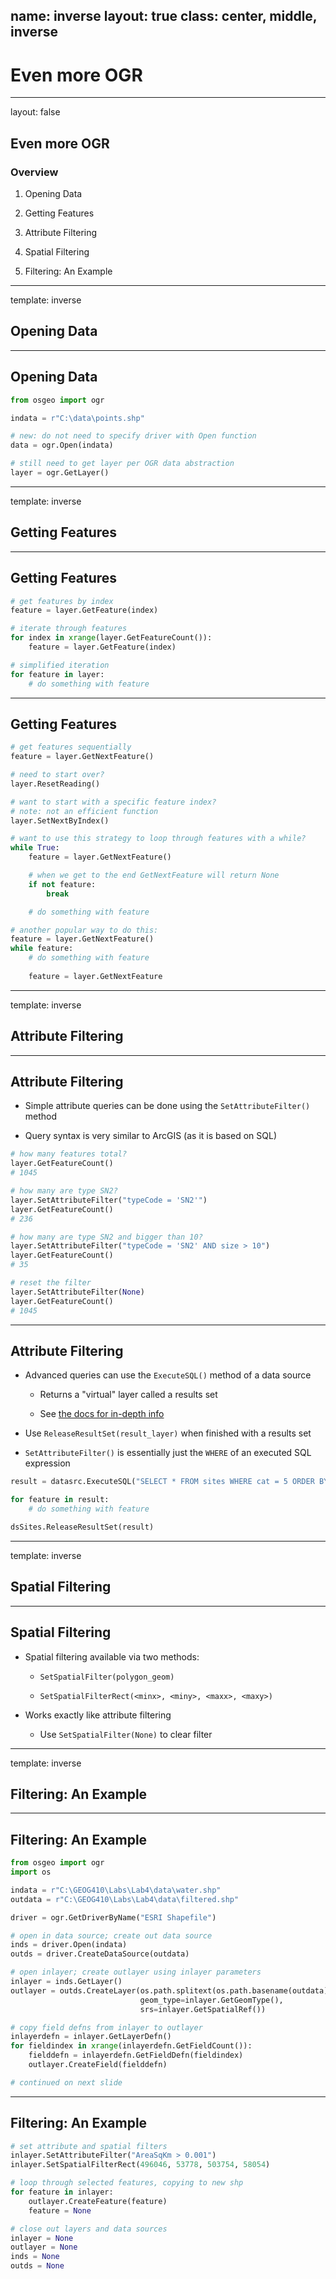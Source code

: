 name: inverse
layout: true
class: center, middle, inverse
---
# Even more OGR
---
layout: false
## Even more OGR

### Overview

1. Opening Data

2. Getting Features

3. Attribute Filtering

4. Spatial Filtering

5. Filtering: An Example
---
template: inverse
## Opening Data
---
## Opening Data

```py
from osgeo import ogr

indata = r"C:\data\points.shp"

# new: do not need to specify driver with Open function
data = ogr.Open(indata)

# still need to get layer per OGR data abstraction
layer = ogr.GetLayer()
```
---
template: inverse
## Getting Features
---
## Getting Features

```py
# get features by index
feature = layer.GetFeature(index)

# iterate through features
for index in xrange(layer.GetFeatureCount()):
    feature = layer.GetFeature(index)

# simplified iteration
for feature in layer:
    # do something with feature
```
---
## Getting Features

```py
# get features sequentially
feature = layer.GetNextFeature()

# need to start over?
layer.ResetReading()

# want to start with a specific feature index?
# note: not an efficient function
layer.SetNextByIndex()

# want to use this strategy to loop through features with a while?
while True:
    feature = layer.GetNextFeature()

    # when we get to the end GetNextFeature will return None
    if not feature:
        break

    # do something with feature

# another popular way to do this:
feature = layer.GetNextFeature()
while feature:
    # do something with feature
    
    feature = layer.GetNextFeature
```
---
template: inverse
## Attribute Filtering
---
## Attribute Filtering

- Simple attribute queries can be done using the `SetAttributeFilter()` method

- Query syntax is very similar to ArcGIS (as it is based on SQL)

```py
# how many features total?
layer.GetFeatureCount()
# 1045

# how many are type SN2?
layer.SetAttributeFilter("typeCode = 'SN2'")
layer.GetFeatureCount()
# 236

# how many are type SN2 and bigger than 10?
layer.SetAttributeFilter("typeCode = 'SN2' AND size > 10")
layer.GetFeatureCount()
# 35

# reset the filter
layer.SetAttributeFilter(None)
layer.GetFeatureCount()
# 1045
```
---
## Attribute Filtering

- Advanced queries can use the `ExecuteSQL()` method of a data source

    - Returns a "virtual" layer called a results set

    - See [the docs for in-depth info](http://gdal.org/ogr_sql.html)

- Use `ReleaseResultSet(result_layer)` when finished with a results set

- `SetAttributeFilter()` is essentially just the `WHERE` of an executed SQL expression 

```py
result = datasrc.ExecuteSQL("SELECT * FROM sites WHERE cat = 5 ORDER BY id desc")

for feature in result:
    # do something with feature

dsSites.ReleaseResultSet(result)
```
---
template: inverse
## Spatial Filtering
---
## Spatial Filtering

- Spatial filtering available via two methods:
    
    - `SetSpatialFilter(polygon_geom)`
    
    - `SetSpatialFilterRect(<minx>, <miny>, <maxx>, <maxy>)`

- Works exactly like attribute filtering

    - Use `SetSpatialFilter(None)` to clear filter
---
template: inverse
## Filtering: An Example
---
## Filtering: An Example

```py
from osgeo import ogr
import os

indata = r"C:\GEOG410\Labs\Lab4\data\water.shp"
outdata = r"C:\GEOG410\Labs\Lab4\data\filtered.shp"

driver = ogr.GetDriverByName("ESRI Shapefile")

# open in data source; create out data source
inds = driver.Open(indata)
outds = driver.CreateDataSource(outdata)

# open inlayer; create outlayer using inlayer parameters
inlayer = inds.GetLayer()
outlayer = outds.CreateLayer(os.path.splitext(os.path.basename(outdata))[0],
                             geom_type=inlayer.GetGeomType(),
                             srs=inlayer.GetSpatialRef())

# copy field defns from inlayer to outlayer
inlayerdefn = inlayer.GetLayerDefn()
for fieldindex in xrange(inlayerdefn.GetFieldCount()):
    fielddefn = inlayerdefn.GetFieldDefn(fieldindex)
    outlayer.CreateField(fielddefn)

# continued on next slide
```
---
## Filtering: An Example

```py
# set attribute and spatial filters
inlayer.SetAttributeFilter("AreaSqKm > 0.001")
inlayer.SetSpatialFilterRect(496046, 53778, 503754, 58054)

# loop through selected features, copying to new shp
for feature in inlayer:
    outlayer.CreateFeature(feature)
    feature = None

# close out layers and data sources
inlayer = None
outlayer = None
inds = None
outds = None
```
